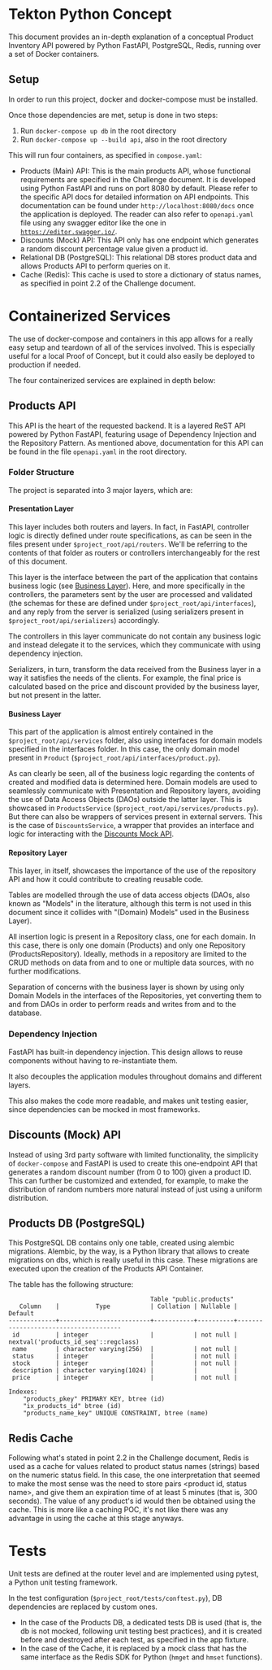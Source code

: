 # Tekton Python Concept

This document provides an in-depth explanation of a conceptual Product Inventory API powered by Python FastAPI, PostgreSQL, Redis, running over a set of Docker containers.

## Setup

In order to run this project, docker and docker-compose must be installed.

Once those dependencies are met, setup is done in two steps:

1. Run `docker-compose up db` in the root directory
2. Run `docker-compose up --build api`, also in the root directory

This will run four containers, as specified in `compose.yaml`:

- Products (Main) API: This is the main products API, whose functional requirements are specified in the Challenge document. It is developed using Python FastAPI and runs on port 8080 by default. Please refer to the specific API docs for detailed information on API endpoints. This documentation can be found under `http://localhost:8080/docs` once the application is deployed. The reader can also refer to `openapi.yaml` file using any swagger editor like the one in [`https://editor.swagger.io/`](https://editor.swagger.io/).
- Discounts (Mock) API: This API only has one endpoint which generates a random discount percentage value given a product id.
- Relational DB (PostgreSQL): This relational DB stores product data and allows Products API to perform queries on it.
- Cache (Redis): This cache is used to store a dictionary of status names, as specified in point 2.2 of the Challenge document.

# Containerized Services

The use of docker-compose and containers in this app allows for a really easy setup and teardown of all of the services involved. This is especially useful for a local Proof of Concept, but it could also easily be deployed to production if needed.

The four containerized services are explained in depth below:

## Products API

This API is the heart of the requested backend. It is a layered ReST API powered by Python FastAPI, featuring usage of Dependency Injection and the Repository Pattern. As mentioned above, documentation for this API can be found in the file `openapi.yaml` in the root directory.

### Folder Structure

The project is separated into 3 major layers, which are:

#### <b>Presentation Layer</b>

This layer includes both routers and layers. In fact, in FastAPI, controller logic is directly defined under route specifications, as can be seen in the files present under `$project_root/api/routers`. We'll be referring to the contents of that folder as routers or controllers interchangeably for the rest of this document.

This layer is the interface between the part of the application that contains business logic (see [Business Layer](#business-layer)).
Here, and more specifically in the controllers, the parameters sent by the user are processed and validated (the schemas for these are defined under `$project_root/api/interfaces`), and any reply from the server is serialized (using serializers present in `$project_root/api/serializers`) accordingly.

The controllers in this layer communicate do not contain any business logic and instead delegate it to the services, which they communicate with using dependency injection.

Serializers, in turn, transform the data received from the Business layer in a way it satisfies the needs of the clients. For example, the final price is calculated based on the price and discount provided by the business layer, but not present in the latter.

#### <b>Business Layer </b>

This part of the application is almost entirely contained in the `$project_root/api/services` folder, also using interfaces for domain models specified in the interfaces folder. In this case, the only domain model present in `Product` (`$project_root/api/interfaces/product.py`).

As can clearly be seen, all of the business logic regarding the contents of created and modified data is determined here. Domain models are used to seamlessly communicate with Presentation and Repository layers, avoiding the use of Data Access Objects (DAOs) outside the latter layer. This is showcased in `ProductsService` (`$project_root/api/services/products.py`).
But there can also be wrappers of services present in external servers. This is the case of `DiscountsService`, a wrapper that provides an interface and logic for interacting with the [Discounts Mock API](#discounts-mock-api).

#### <b>Repository Layer</b>

This layer, in itself, showcases the importance of the use of the repository API and how it could contribute to creating reusable code.

Tables are modelled through the use of data access objects (DAOs, also known as "Models" in the literature, although this term is not used in this document since it collides with "(Domain) Models" used in the Business Layer).

All insertion logic is present in a Repository class, one for each domain. In this case, there is only one domain (Products) and only one Repository (ProductsRepository). Ideally, methods in a repository are limited to the CRUD methods on data from and to one or multiple data sources, with no further modifications.

Separation of concerns with the business layer is shown by using only Domain Models in the interfaces of the Repositories, yet converting them to and from DAOs in order to perform reads and writes from and to the database.

### Dependency Injection

FastAPI has built-in dependency injection. This design allows to reuse components without having to re-instantiate them.

It also decouples the application modules throughout domains and different layers.

This also makes the code more readable, and makes unit testing easier, since dependencies can be mocked in most frameworks.

## Discounts (Mock) API

Instead of using 3rd party software with limited functionality, the simplicity of `docker-compose` and FastAPI is used to create this one-endpoint API that generates a random discount number (from 0 to 100) given a product ID. This can further be customized and extended, for example, to make the distribution of random numbers more natural instead of just using a uniform distribution. 

## Products DB (PostgreSQL)

This PostgreSQL DB contains only one table, created using alembic migrations. Alembic, by the way, is a Python library that allows to create migrations on dbs, which is really useful in this case. These migrations are executed upon the creation of the Products API Container.

The table has the following structure:
```
                                       Table "public.products"
   Column    |          Type           | Collation | Nullable |               Default                
-------------+-------------------------+-----------+----------+--------------------------------------
 id          | integer                 |           | not null | nextval('products_id_seq'::regclass)
 name        | character varying(256)  |           | not null | 
 status      | integer                 |           | not null | 
 stock       | integer                 |           | not null | 
 description | character varying(1024) |           |          | 
 price       | integer                 |           | not null | 

Indexes:
    "products_pkey" PRIMARY KEY, btree (id)
    "ix_products_id" btree (id)
    "products_name_key" UNIQUE CONSTRAINT, btree (name)
```

## Redis Cache

Following what's stated in point 2.2 in the Challenge document, Redis is used as a cache for values related to product status names (strings) based on the numeric status field.
In this case, the one interpretation that seemed to make the most sense was the need to store pairs <product id, status name>, and give them an expiration time of at least 5 minutes (that is, 300 seconds). The value of any product's id would then be obtained using the cache. This is more like a caching POC, it's not like there was any advantage in using the cache at this stage anyways.

# Tests

Unit tests are defined at the router level and are implemented using pytest, a Python unit testing framework.

In the test configuration (`$project_root/tests/conftest.py`), DB dependencies are replaced by custom ones.

- In the case of the Products DB, a dedicated tests DB is used (that is, the db is not mocked, following unit testing best practices), and it is created before and destroyed after each test, as specified in the app fixture.
- In the case of the Cache, it is replaced by a mock class that has the same interface as the Redis SDK for Python (`hmget` and `hmset` functions).

